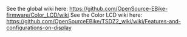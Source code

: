 See the global wiki here: https://github.com/OpenSource-EBike-firmware/Color_LCD/wiki
See the Color LCD wiki here: https://github.com/OpenSourceEBike/TSDZ2_wiki/wiki/Features-and-configurations-on-display
